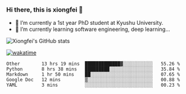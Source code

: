 ### Hi there, this is xiongfei 👋


- 🔭 I’m currently a 1st year PhD student at Kyushu University.
- 🌱 I’m currently learning software engineering, deep learning...

<!--
**Toma62299781/Toma62299781** is a ✨ _special_ ✨ repository because its `README.md` (this file) appears on your GitHub profile.
Here are some ideas to get you started:
-->

![Xiongfei's GitHub stats](https://github-readme-stats.vercel.app/api?username=Toma62299781)


[![wakatime](https://wakatime.com/badge/user/9e8d5516-d162-43e7-9563-87295d455a71.svg)](https://wakatime.com/@9e8d5516-d162-43e7-9563-87295d455a71)

<!--START_SECTION:waka-->
```text
Other        13 hrs 19 mins  █████████████▓░░░░░░░░░░░   55.26 % 
Python       8 hrs 38 mins   █████████░░░░░░░░░░░░░░░░   35.84 % 
Markdown     1 hr 50 mins    ██░░░░░░░░░░░░░░░░░░░░░░░   07.65 % 
Google Doc   12 mins         ▒░░░░░░░░░░░░░░░░░░░░░░░░   00.88 % 
YAML         3 mins          ░░░░░░░░░░░░░░░░░░░░░░░░░   00.23 % 
```
<!--END_SECTION:waka-->

